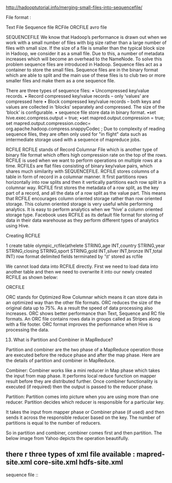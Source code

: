 http://hadooptutorial.info/merging-small-files-into-sequencefile/

File format :

Text File
Sequence file
RCFile
ORCFILE
avro file	



SEQUENCEFILE
We know that Hadoop’s performance is drawn out when we work with a small number of files with big size rather than a large number of files with small size. If the size of a file is smaller than the typical block size in Hadoop, we consider it as a small file. Due to this, a number of metadata increases which will become an overhead to the NameNode. To solve this problem sequence files are introduced in Hadoop. Sequence files act as a container to store the small files.
Sequence files are in the binary format which are able to split and the main use of these files is to club two or more smaller files and make them as a one sequence file.

There are three types of sequence files:
• Uncompressed key/value records.
• Record compressed key/value records – only ‘values’ are compressed here
• Block compressed key/value records – both keys and values are collected in ‘blocks’ separately and compressed. The size of the ‘block’ is configurable.
• sequence file store data in binary format.
•set hive.exec.compress.output = true;
•set mapred.output.compression = true;
set mapred.output.compression.codec= org.apache.hadoop.compress.snappyCodec ;
Due to complexity of reading sequence files, they are often only used for "in flight" data such as imtermediate storage used with a sequence of mapreduce jobs. 




RCFILE
RCFILE stands of Record Columnar File which is another type of binary file format which offers high compression rate on the top of the rows.
RCFILE is used when we want to perform operations on multiple rows at a time.
RCFILEs are flat files consisting of binary key/value pairs, which shares much similarity with SEQUENCEFILE. RCFILE stores columns of a table in form of record in a columnar manner. It first partitions rows horizontally into row splits and then it vertically partitions each row split in a columnar way. RCFILE first stores the metadata of a row split, as the key part of a record, and all the data of a row split as the value part. This means that RCFILE encourages column oriented storage rather than row oriented storage.
This column oriented storage is very useful while performing analytics. It is easy to perform analytics when we “hive’ a column oriented storage type.
Facebook uses RCFILE as its default file format for storing of data in their data warehouse as they perform different types of analytics using Hive.

Creating RCFILE

1
create table olympic_rcfile(athelete STRING,age INT,country STRING,year STRING,closing STRING,sport STRING,gold INT,silver INT,bronze INT,total INT) row format delimited fields terminated by '\t' stored as rcfile

We cannot load data into RCFILE directly. First we need to load data into another table and then we need to overwrite it into our newly created RCFILE as shown below:

ORCFILE

ORC stands for Optimized Row Columnar which means it can store data in an optimized way than the other file formats. ORC reduces the size of the original data up to 75%. As a result the speed of data processing also increases. ORC shows better performance than Text, Sequence and RC file formats.
An ORC file contains rows data in groups called as Stripes along with a file footer. ORC format improves the performance when Hive is processing the data.

13. What is Partition and Combiner in MapReduce?

Partition and combiner are the two phase of a MapReduce operation those are executed before the reduce phase and after the map phase. Here are the details of partition and combiner in MapReduce.

Combiner: Combiner works like a mini reducer in Map phase which takes the input from map phase. It performs local reduce function on mapper result before they are distributed further. Once combiner functionality is executed (if required) then the output is passed to the reducer phase.

Partition: Partition comes into picture when you are using more than one reducer. Partition decides which reducer is responsible for a particular key.

It takes the input from mapper phase or Combiner phase (if used) and then sends it across the responsible reducer based on the key. The number of partitions is equal to the number of reducers.

So in partition and combiner, combiner comes first and then partition. The below image from Yahoo depicts the operation beautifully.

there r three types of xml file available :
mapred-site.xml
core-site.xml
hdfs-site.xml
---------------------------------------------------------------------------------------------------
sequence file ::


